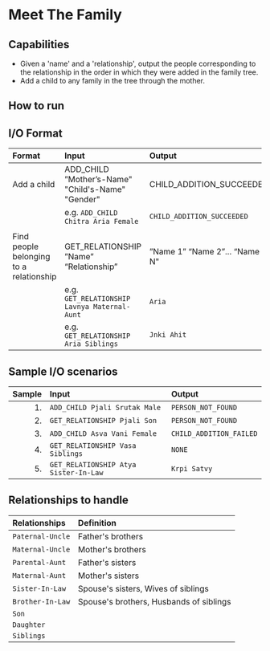 # Meet The Family

## Capabilities
+ Given a 'name' and a 'relationship', output the people corresponding to the relationship in the order in which they were added in the family tree.
+ Add a child to any family in the tree through the mother.

## How to run


## I/O Format
| Format | Input | Output |
|:-------|:------|:-------|
| Add a child | ADD_CHILD ”Mother’s-Name" "Child's-Name" "Gender" | CHILD_ADDITION_SUCCEEDED |
| | e.g. `ADD_CHILD Chitra Aria Female` | `CHILD_ADDITION_SUCCEEDED` |
| | | |
| Find people belonging to a relationship | GET_RELATIONSHIP ”Name” “Relationship” | ”Name 1” “Name 2”... “Name N" |
| | e.g. `GET_RELATIONSHIP Lavnya Maternal-Aunt` | `Aria` |
| | e.g. `GET_RELATIONSHIP Aria Siblings` | `Jnki Ahit` |

## Sample I/O scenarios
| Sample | Input | Output |
|-------:|:------|:-------|
| 1. | `ADD_CHILD Pjali Srutak Male` | `PERSON_NOT_FOUND` |
| 2. | `GET_RELATIONSHIP Pjali Son` | `PERSON_NOT_FOUND` |
| 3. | `ADD_CHILD Asva Vani Female` | `CHILD_ADDITION_FAILED` |
| 4. | `GET_RELATIONSHIP Vasa Siblings` | `NONE` |
| 5. | `GET_RELATIONSHIP Atya Sister-In-Law` | `Krpi Satvy` |

## Relationships to handle
| Relationships | Definition |
|:--------------|:-----------|
| `Paternal-Uncle` | Father's brothers |
| `Maternal-Uncle` | Mother's brothers |
| `Parental-Aunt` | Father's sisters |
| `Maternal-Aunt` | Mother's sisters |
| `Sister-In-Law` | Spouse's sisters, Wives of siblings |
| `Brother-In-Law` | Spouse's brothers, Husbands of siblings |
| `Son` | |
| `Daughter` | |
| `Siblings` | |
